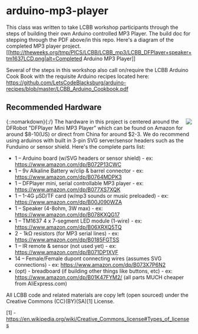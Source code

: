 # arduino-mp3-player

This class was written to take LCBB workshop participants through the steps of building their own Arduino controlled MP3 Player. The build doc for stepping through the PDF above/in this repo. Here's a diagram of the completed MP3 player project.
[[http://theweeks.org/tmp/PICS/LCBB/LCBB_mp3/LCBB_DFPlayer+speaker+tm1637LCD.png|alt=Completed Arduino MP3 Player]]

Several of the steps in this workshop also call on/require the LCBB Arduino Cook Book with the requisite Arduino recipes located here: https://github.com/LetsCodeBlacksburg/arduino-recipes/blob/master/LCBB_Arduino_Cookbook.pdf

## Recommended Hardware
{::nomarkdown}<A HREF=http://theweeks.org/tmp/PICS/LCBB/DFPlayer_Mini_Manual.pdf target=_new><IMG SRC=http://theweeks.org/tmp/PICS/LCBB/LCBB_mp3/LCBB_DFPlayer.jpg align=right></A>{:/}
The hardware in this project is centered around the DFRobot "DFPlayer Mini MP3 Player" which can be found on Amazon for around $8-10(US) or direct from China for around $2-3.  We do recommend using arduinos with built in 3-pin SVG server/sensor headers such as the Funduino or sensor shield. Here's the complete parts list:
* 1 – Arduino board (w/SVG headers or sensor shield) - ex: https://www.amazon.com/dp/B072P13CWC
* 1 – 9v Alkaline Battery w/clip & barrel connector - ex: https://www.amazon.com/dp/B0764MDPK3
* 1 – DFPlayer mini, serial controllable MP3 player - ex: https://www.amazon.com/dp/B077XS7XQK
* 1 – 1-4G µSD/TF card (w/mp3 sounds or music preloaded) - ex: https://www.amazon.com/dp/B00J090WZA
* 1 – Speaker (4-8ohm, 3W max) - ex: https://www.amazon.com/dp/B078KXQG17
* 1 – TM1637 4 x 7-segment LED module (1-wire) - ex: https://www.amazon.com/dp/B06XRXQ5TQ
* 2 - 1kΩ resistors (for MP3 serial lines) - ex: https://www.amazon.com/dp/B0185FGTSS
* 1 – IR remote & sensor (not used yet) - ex: https://www.amazon.com/dp/B071DP1XVF
* 14 – Female/Female dupont connecting wires (assumes SVG connections) - ex: https://www.amazon.com/dp/B073X7P6N2 
* (opt) - breadboard (if building other things like buttons, etc) - ex: https://www.amazon.com/dp/B01K47FYM2/
(all parts MUCH cheaper from AliExpress.com)

All LCBB code and related materials are copy left (open sourced) under the Creative Commons (CC)(BY)(SA)[1] License.

[1] - https://en.wikipedia.org/wiki/Creative_Commons_license#Types_of_licenses
